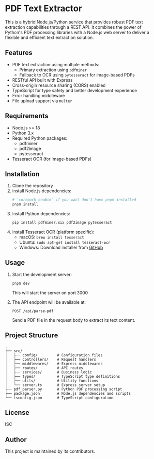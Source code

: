 # PDF Text Extractor

This is a hybrid Node.js/Python service that provides robust PDF text extraction capabilities through a REST API. It combines the power of Python's PDF processing libraries with a Node.js web server to deliver a flexible and efficient text extraction solution.

## Features

- PDF text extraction using multiple methods:
  - Primary extraction using `pdfminer`
  - Fallback to OCR using `pytesseract` for image-based PDFs
- RESTful API built with Express
- Cross-origin resource sharing (CORS) enabled
- TypeScript for type safety and better development experience
- Error handling middleware
- File upload support via `multer`

## Requirements

- Node.js >= 18
- Python 3.x
- Required Python packages:
  - pdfminer
  - pdf2image
  - pytesseract
- Tesseract OCR (for image-based PDFs)

## Installation

1. Clone the repository
2. Install Node.js dependencies:
   ```bash
   # `corepack enable` if you want don't have pnpm installed
   pnpm install
   ```
3. Install Python dependencies:
   ```bash
   pip install pdfminer.six pdf2image pytesseract
   ```
4. Install Tesseract OCR (platform specific):
   - macOS: `brew install tesseract`
   - Ubuntu: `sudo apt-get install tesseract-ocr`
   - Windows: Download installer from [GitHub](https://github.com/UB-Mannheim/tesseract/wiki)

## Usage

1. Start the development server:

   ```bash
   pnpm dev
   ```

   This will start the server on port 3000

2. The API endpoint will be available at:
   ```
   POST /api/parse-pdf
   ```
   Send a PDF file in the request body to extract its text content.

## Project Structure

```
.
├── src/
│   ├── config/         # Configuration files
│   ├── controllers/    # Request handlers
│   ├── middlewares/    # Express middlewares
│   ├── routes/         # API routes
│   ├── services/       # Business logic
│   ├── types/          # TypeScript type definitions
│   ├── utils/          # Utility functions
│   └── server.ts       # Express server setup
├── pdf_parser.py       # Python PDF processing script
├── package.json        # Node.js dependencies and scripts
└── tsconfig.json       # TypeScript configuration
```

## License

ISC

## Author

This project is maintained by its contributors.
